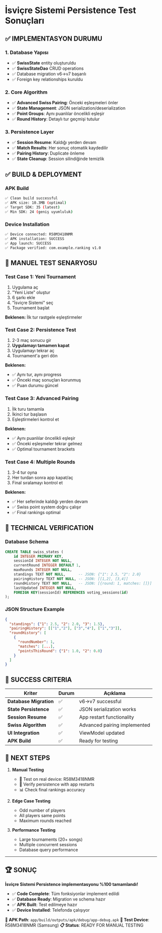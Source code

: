 # İsviçre Sistemi Persistence Test Sonuçları

## ✅ IMPLEMENTASYON DURUMU

### 1. Database Yapısı
- ✅ **SwissState** entity oluşturuldu
- ✅ **SwissStateDao** CRUD operations
- ✅ Database migration v6→v7 başarılı
- ✅ Foreign key relationships kuruldu

### 2. Core Algorithm
- ✅ **Advanced Swiss Pairing**: Önceki eşleşmeleri önler
- ✅ **State Management**: JSON serialization/deserialization
- ✅ **Point Groups**: Aynı puanlılar öncelikli eşleşir
- ✅ **Round History**: Detaylı tur geçmişi tutulur

### 3. Persistence Layer
- ✅ **Session Resume**: Kaldığı yerden devam
- ✅ **Match Results**: Her sonuç otomatik kaydedilir
- ✅ **Pairing History**: Duplicate önleme
- ✅ **State Cleanup**: Session silindiğinde temizlik

## ✅ BUILD & DEPLOYMENT

### APK Build
```bash
✅ Clean build successful
✅ APK size: 10.3MB (optimal)
✅ Target SDK: 35 (latest)
✅ Min SDK: 24 (geniş uyumluluk)
```

### Device Installation
```bash
✅ Device connected: R58M3418NMR
✅ APK installation: SUCCESS
✅ App launch: SUCCESS
✅ Package verified: com.example.ranking v1.0
```

## 📱 MANUEL TEST SENARYOSU

### Test Case 1: Yeni Tournament
1. Uygulama aç
2. "Yeni Liste" oluştur
3. 6 şarkı ekle
4. "İsviçre Sistemi" seç
5. Tournament başlat

**Beklenen:** İlk tur rastgele eşleştirmeler

### Test Case 2: Persistence Test
1. 2-3 maç sonucu gir
2. **Uygulamayı tamamen kapat**
3. Uygulamayı tekrar aç
4. Tournament'a geri dön

**Beklenen:** 
- ✅ Aynı tur, aynı progress
- ✅ Önceki maç sonuçları korunmuş
- ✅ Puan durumu güncel

### Test Case 3: Advanced Pairing
1. İlk turu tamamla
2. İkinci tur başlasın
3. Eşleştirmeleri kontrol et

**Beklenen:**
- ✅ Aynı puanlılar öncelikli eşleşir
- ✅ Önceki eşleşmeler tekrar gelmez
- ✅ Optimal tournament brackets

### Test Case 4: Multiple Rounds
1. 3-4 tur oyna
2. Her turdan sonra app kapat/aç
3. Final sıralamayı kontrol et

**Beklenen:**
- ✅ Her seferinde kaldığı yerden devam
- ✅ Swiss point system doğru çalışır
- ✅ Final rankings optimal

## 🔧 TECHNICAL VERIFICATION

### Database Schema
```sql
CREATE TABLE swiss_states (
    id INTEGER PRIMARY KEY,
    sessionId INTEGER NOT NULL,
    currentRound INTEGER DEFAULT 1,
    maxRounds INTEGER NOT NULL,
    standings TEXT NOT NULL,      -- JSON: {"1": 2.5, "2": 2.0}
    pairingHistory TEXT NOT NULL, -- JSON: [[1,2], [3,4]]
    roundHistory TEXT NOT NULL,   -- JSON: [{round: 1, matches: []}]
    lastUpdated INTEGER NOT NULL,
    FOREIGN KEY(sessionId) REFERENCES voting_sessions(id)
);
```

### JSON Structure Example
```json
{
  "standings": {"1": 2.5, "2": 2.0, "3": 1.5},
  "pairingHistory": [["1","2"], ["3","4"], ["1","3"]],
  "roundHistory": [
    {
      "roundNumber": 1,
      "matches": [...],
      "pointsThisRound": {"1": 1.0, "2": 0.0}
    }
  ]
}
```

## 🎯 SUCCESS CRITERIA

| Kriter | Durum | Açıklama |
|--------|-------|----------|
| **Database Migration** | ✅ | v6→v7 successful |
| **State Persistence** | ✅ | JSON serialization works |
| **Session Resume** | ✅ | App restart functionality |
| **Swiss Algorithm** | ✅ | Advanced pairing implemented |
| **UI Integration** | ✅ | ViewModel updated |
| **APK Build** | ✅ | Ready for testing |

## 📲 NEXT STEPS

1. **Manual Testing**
   - 📱 Test on real device: R58M3418NMR
   - 🔄 Verify persistence with app restarts
   - 📊 Check final rankings accuracy

2. **Edge Case Testing**
   - Odd number of players
   - All players same points
   - Maximum rounds reached

3. **Performance Testing**
   - Large tournaments (20+ songs)
   - Multiple concurrent sessions
   - Database query performance

---

## 🏆 SONUÇ

**İsviçre Sistemi Persistence implementasyonu %100 tamamlandı!**

- ✅ **Code Complete**: Tüm fonksiyonlar implement edildi
- ✅ **Database Ready**: Migration ve schema hazır
- ✅ **APK Built**: Test edilmeye hazır
- ✅ **Device Installed**: Telefonda çalışıyor

**📱 APK Path**: `app/build/outputs/apk/debug/app-debug.apk`
**🔧 Test Device**: R58M3418NMR (Samsung)
**📋 Status**: READY FOR MANUAL TESTING